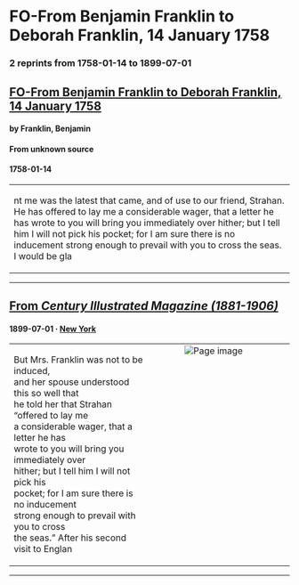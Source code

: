
# FO-From Benjamin Franklin to Deborah Franklin, 14 January 1758

### 2 reprints from 1758-01-14 to 1899-07-01

## [FO-From Benjamin Franklin to Deborah Franklin, 14 January 1758](https://founders.archives.gov/documents/Franklin/01-07-02-0152)

#### by Franklin, Benjamin

#### From unknown source

#### 1758-01-14

<table style="width: 100%;"><tr><td style="width: 50%">

nt me was the latest that came, and of use to our friend, Strahan. He has offered to lay me a considerable wager, that a letter he has wrote to you will bring you immediately over hither; but I tell him I will not pick his pocket; for I am sure there is no inducement strong enough to prevail with you to cross the seas. I would be gla
</td></tr></table>

---

## [From _Century Illustrated Magazine (1881-1906)_](https://archive.org/details/sim_century-illustrated-monthly-magazine_1899-07_58_3/page/n86/mode/1up?view=theater)

#### 1899-07-01 &middot; [New York](http://dbpedia.org/resource/New_York_City)

<table style="width: 100%;"><tr><td style="width: 50%">

  
But Mrs. Franklin was not to be induced,  
and her spouse understood this so well that  
he told her that Strahan “offered to lay me  
a considerable wager, that a letter he has  
wrote to you will bring you immediately over  
hither; but I tell him I will not pick his  
pocket; for I am sure there is no inducement  
strong enough to prevail with you to cross  
the seas.” After his second visit to Englan
</td><td style="width: 50%; max-height: 75%; margin: auto; display: block;">
<img alt="Page image" src="https://iiif.archive.org/iiif/sim_century-illustrated-monthly-magazine_1899-07_58_3&#0036;86/pct:10.888365,11.698718,34.669811,11.511752/600,/0/default.jpg"/>
</td>
</tr></table>

---

